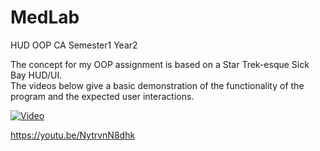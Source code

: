 # MedLab
HUD OOP CA Semester1 Year2

The concept for my OOP assignment is based on a Star Trek-esque Sick Bay HUD/UI.  
The videos below give a basic demonstration of the functionality of the program and the expected user interactions. 

[![Video](http://img.youtube.com/vi/NytrvnN8dhk/0.jpg)](http://www.youtube.com/watch?v=NytrvnN8dhk)

https://youtu.be/NytrvnN8dhk


